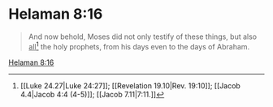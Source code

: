 # Helaman 8:16

> And now behold, Moses did not only testify of these things, but also <u>all</u>[^a] the holy prophets, from his days even to the days of Abraham.

[Helaman 8:16](https://www.churchofjesuschrist.org/study/scriptures/bofm/hel/8?lang=eng&id=p16#p16)


[^a]: [[Luke 24.27|Luke 24:27]]; [[Revelation 19.10|Rev. 19:10]]; [[Jacob 4.4|Jacob 4:4 (4-5)]]; [[Jacob 7.11|7:11.]]
